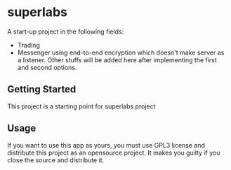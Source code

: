 # superlabs

A start-up project in the following fields:
- Trading
- Messenger using end-to-end encryption which doesn't make server as a listener.
Other stuffs will be added here after implementing the first and second options.

## Getting Started

This project is a starting point for superlabs project

## Usage

If you want to use this app as yours, you must use GPL3 license and distribute this project as an opensource project.
It makes you guilty if you close the source and distribute it.

